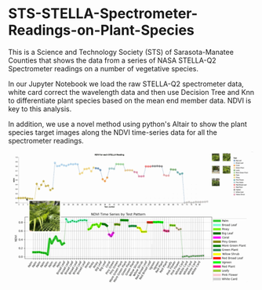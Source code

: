 # STS-STELLA-Spectrometer-Readings-on-Plant-Species
This is a Science and Technology Society (STS) of Sarasota-Manatee Counties that shows the data from a series of NASA STELLA-Q2 Spectrometer readings on a number of vegetative species.

In our Jupyter Notebook we load the raw STELLA-Q2 spectrometer data, white card correct the wavelength data and then use Decision Tree and Knn to differentiate plant species based on the mean end member data. NDVI is key to this analysis. 

In addition, we use a novel method using python's Altair to show the plant species target images along the NDVI time-series data for all the spectrometer readings. 

![animated](STELLA_with_Photos.gif)

